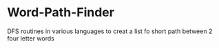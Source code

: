 # Word-Path-Finder
DFS routines in various languages to creat a list fo short path between 2 four letter words
